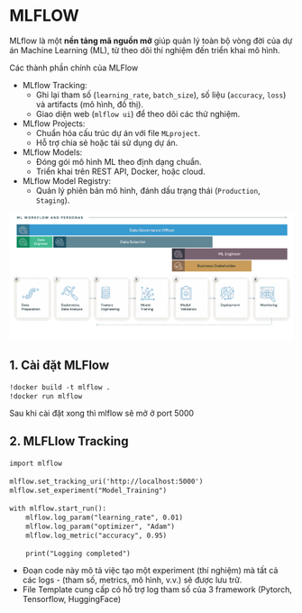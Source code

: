 # MLFLOW
MLflow là một **nền tảng mã nguồn mở** giúp quản lý toàn bộ vòng đời của dự án Machine Learning (ML), từ theo dõi thí nghiệm đến triển khai mô hình.

Các thành phần chính của MLFlow
- MLflow Tracking: 
    + Ghi lại tham số (`learning_rate`, `batch_size`), số liệu (`accuracy`, `loss`) và artifacts (mô hình, đồ thị).
    + Giao diện web (`mlflow ui`) để theo dõi các thử nghiệm.
- MLflow Projects:
    + Chuẩn hóa cấu trúc dự án với file `MLproject`.
    + Hỗ trợ chia sẻ hoặc tái sử dụng dự án.
- MLflow Models:
    + Đóng gói mô hình ML theo định dạng chuẩn.
    + Triển khai trên REST API, Docker, hoặc cloud.
- MLflow Model Registry:
    + Quản lý phiên bản mô hình, đánh dấu trạng thái (`Production`, `Staging`).
    
![MLFlow Cycle](images/mlflow-overview.png)

## 1. Cài đặt MLFlow
```
!docker build -t mlflow .
!docker run mlflow
```
Sau khi cài đặt xong thì mlflow sẽ mở ở port 5000

## 2. MLFLlow Tracking
```
import mlflow

mlflow.set_tracking_uri('http://localhost:5000')
mlflow.set_experiment("Model_Training")

with mlflow.start_run():
    mlflow.log_param("learning_rate", 0.01)
    mlflow.log_param("optimizer", "Adam")
    mlflow.log_metric("accuracy", 0.95)

    print("Logging completed")
```
- Đoạn code này mô tả việc tạo một experiment (thí nghiệm) mà tất cả các logs - (tham số, metrics, mô hình, v.v.) sẽ được lưu trữ.
- File Template cung cấp có hỗ trợ log tham số của 3 framework (Pytorch, Tensorflow, HuggingFace)